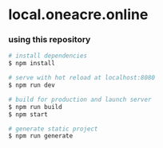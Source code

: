 # local.oneacre.online

### using this repository
```bash
# install dependencies
$ npm install

# serve with hot reload at localhost:8080
$ npm run dev

# build for production and launch server
$ npm run build
$ npm start

# generate static project
$ npm run generate
```
